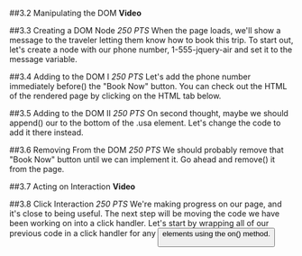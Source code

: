 ##3.2 Manipulating the DOM
**Video**

##3.3 Creating a DOM Node
_250 PTS_
When the page loads, we'll show a message to the traveler letting them know how to book this trip. To start out, let's create a <span> node with our phone number, 1-555-jquery-air and set it to the message variable.

##3.4 Adding to the DOM I
_250 PTS_
Let's add the phone number immediately before() the "Book Now" button. You can check out the HTML of the rendered page by clicking on the HTML tab below.

##3.5 Adding to the DOM II
_250 PTS_
On second thought, maybe we should append() our <span> to the bottom of the .usa element. Let's change the code to add it there instead.

##3.6 Removing From the DOM
_250 PTS_
We should probably remove that "Book Now" button until we can implement it. Go ahead and remove() it from the page.

##3.7 Acting on Interaction
**Video**

##3.8 Click Interaction
_250 PTS_
We're making progress on our page, and it's close to being useful. The next step will be moving the code we have been working on into a click handler. Let's start by wrapping all of our previous code in a click handler for any <button> elements using the on() method.
